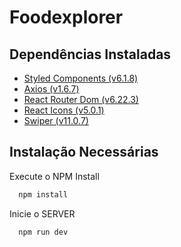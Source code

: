 # Foodexplorer
## Dependências Instaladas

* [Styled Components (v6.1.8)](https://styled-components.com/docs/basics#installation)
* [Axios (v1.6.7)](https://axios-http.com/docs/intro)
* [React Router Dom (v6.22.3)](https://v5.reactrouter.com/web/guides/quick-start)
* [React Icons (v5.0.1)](https://react-icons.github.io/react-icons/)
* [Swiper (v11.0.7)](https://swiperjs.com/get-started)
## Instalação Necessárias

Execute o NPM Install

```bash
  npm install
```

Inicie o SERVER

```bash
  npm run dev
```